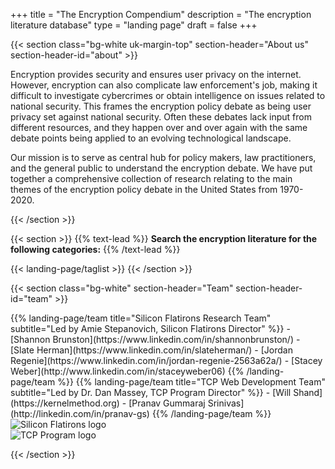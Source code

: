 +++
title = "The Encryption Compendium"
description = "The encryption literature database"
type = "landing page"
draft = false
+++

<!-- About -->

{{< section
  class="bg-white uk-margin-top"
  section-header="About us"
  section-header-id="about" >}}

<p>
  Encryption provides security and ensures user privacy on the internet.
  However, encryption can also complicate law enforcement's job, making it
  difficult to investigate cybercrimes or obtain intelligence on issues related
  to national security. This frames the encryption policy debate as being user
  privacy set against national security. Often these debates lack input from
  different resources, and they happen over and over again with the same debate
  points being applied to an evolving technological landscape.
</p>

<p>
  Our mission is to serve as central hub for policy makers, law practitioners,
  and the general public to understand the encryption debate. We have put
  together a comprehensive collection of research relating to the main themes of
  the encryption policy debate in the United States from 1970-2020.
</p>

{{< /section >}}

<!-- Tag search -->
{{< section >}}
{{% text-lead %}}
**Search the encryption literature for the following categories:**
{{% /text-lead %}}

{{< landing-page/taglist >}}
{{< /section >}}

<!-- Team -->

{{< section
  class="bg-white"
  section-header="Team"
  section-header-id="team" >}}

<div class="uk-child-width-1-2@m uk-margin-top uk-grid-large uk-text-middle" uk-grid>
  {{% landing-page/team
    title="Silicon Flatirons Research Team"
    subtitle="Led by Amie Stepanovich, Silicon Flatirons Director" %}}
  - [Shannon Brunston](https://www.linkedin.com/in/shannonbrunston/)
  - [Slate Herman](https://www.linkedin.com/in/slateherman/)
  - [Jordan Regenie](https://www.linkedin.com/in/jordan-regenie-2563a62a/)
  - [Stacey Weber](http://www.linkedin.com/in/staceyweber06)
  {{% /landing-page/team %}}
  {{% landing-page/team
    title="TCP Web Development Team"
    subtitle="Led by Dr. Dan Massey, TCP Program Director" %}}
  - [Will Shand](https://kernelmethod.org)
  - [Pranav Gummaraj Srinivas](http://linkedin.com/in/pranav-gs)
  {{% /landing-page/team %}}

  <div class="uk-margin-remove-top uk-flex uk-flex-middle">
    <img
      src="/img/silicon_flatirons_logo.gif"
      alt="Silicon Flatirons logo">
  </div>

  <div class="uk-margin-remove-top uk-flex uk-flex-middle">
    <img
      src="/img/tcp_logo.png"
      alt="TCP Program logo">
  </div>

</div>

{{< /section >}}

